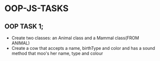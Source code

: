 # OOP-JS-TASKS

<h2>OOP TASK 1;</h2>
<ul>
<li>Create two classes: an Animal class and a Mammal class(FROM ANIMAL)</li>
<li>Create a cow that accepts a name, birthType and color and has a sound method that moo's her name, type and colour</li>
  
 </ul>
